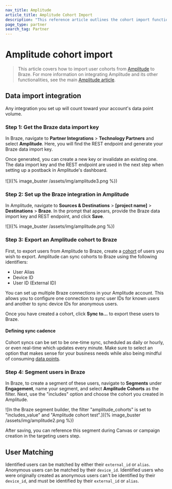 ```yaml
---
nav_title: Amplitude
article_title: Amplitude Cohort Import
description: "This reference article outlines the cohort import functionality of Amplitude, a product analytics and business intelligence platform."
page_type: partner
search_tag: Partner
---
```


# Amplitude cohort import

> This article covers how to import user cohorts from [Amplitude](https://amplitude.com/) to Braze. For more information on integrating Amplitude and its other functionalities, see the main [Amplitude article]({{site.baseurl}}/partners/data_and_infrastructure_agility/analytics/amplitude/amplitude_audiences/).

## Data import integration

Any integration you set up will count toward your account's data point volume.

### Step 1: Get the Braze data import key

In Braze, navigate to **Partner Integrations** > **Technology Partners** and select **Amplitude**. Here, you will find the REST endpoint and generate your Braze data import key. 

Once generated, you can create a new key or invalidate an existing one. The data import key and the REST endpoint are used in the next step when setting up a postback in Amplitude's dashboard.<br><br>![]({% image_buster /assets/img/amplitude3.png %})

### Step 2: Set up the Braze integration in Amplitude

In Amplitude, navigate to **Sources & Destinations** > **[project name]** > **Destinations** > **Braze**. In the prompt that appears, provide the Braze data import key and REST endpoint, and click **Save**.

![]({% image_buster /assets/img/amplitude.png %})

### Step 3: Export an Amplitude cohort to Braze

First, to export users from Amplitude to Braze, create a [cohort](https://help.amplitude.com/hc/en-us/articles/231881448-Behavioral-Cohorts) of users you wish to export. Amplitude can sync cohorts to Braze using the following identifiers:
- User Alias
- Device ID
- User ID (External ID)

You can set up multiple Braze connections in your Amplitude account. This allows you to configure one connection to sync user IDs for known users and another to sync device IDs for anonymous users.

Once you have created a cohort, click **Sync to...** to export these users to Braze.

#### Defining sync cadence

Cohort syncs can be set to be one-time sync, scheduled as daily or hourly, or even real-time which updates every minute. Make sure to select an option that makes sense for your business needs while also being mindful of consuming [data points]({{site.baseurl}}/user_guide/data/data_points/).

### Step 4: Segment users in Braze

In Braze, to create a segment of these users, navigate to **Segments** under **Engagement**, name your segment, and select **Amplitude Cohorts** as the filter. Next, use the "includes" option and choose the cohort you created in Amplitude. 

![In the Braze segment builder, the filter "amplitude_cohorts" is set to "includes_value" and "Amplitude cohort test".]({% image_buster /assets/img/amplitude2.png %})

After saving, you can reference this segment during Canvas or campaign creation in the targeting users step.

## User Matching

Identified users can be matched by either their `external_id` or `alias`. Anonymous users can be matched by their `device_id`. Identified users who were originally created as anonymous users can't be identified by their `device_id`, and must be identified by their `external_id` or `alias`.
